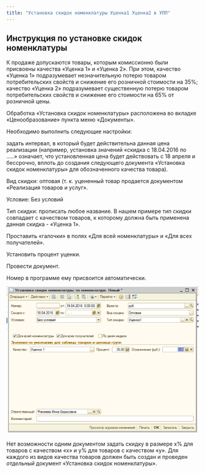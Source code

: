 ```yaml
---
title: "Установка скидок номенклатуры Уценка1 Уценка2 в УПП"
---
```


## Инструкция по установке скидок номенклатуры

К продаже допускаются товары, которым комиссионно были присвоены качества «Уценка 1» и «Уценка 2». При этом, качество «Уценка 1» подразумевает незначительную потерю товаром потребительских свойств и снижение его розничной стоимости на 35%; качество «Уценка 2» подразумевает существенную потерю товаром потребительских свойств и снижение его стоимости на 65% от розничной цены.

Обработка «Установка скидок номенклатуры» расположена во вкладке «Ценообразование» пункта меню «Документы».

Необходимо выполнить следующие настройки:

задать интервал, в который будет действительна данная цена реализации (например, установка значений «скидка с 18.04.2016 по …..» означает, что установленная цена будет действовать с 18 апреля и бессрочно, вплоть до создания следующего документа «Установка скидок номенклатуры» для обозначенного качества товара).

Вид скидки: оптовая (т. к. уцененный товар продается документом «Реализация товаров и услуг».

Условие: Без условий

Тип скидки: прописать любое название. В нашем примере тип скидки совпадает с качеством товаров, к которому должна быть применена данная скидка - «Уценка 1».

Проставить «галочки» в полях «Для всей номенклатуры» и «Для всех получателей».

Установить процент уценки.

Провести документ.

Номер в программе ему присвоится автоматически.

![](_attach/lu47323wmv93_tmp_ce92c47b5434325d.png)

Нет возможности одним документом задать скидку в размере х% для товаров с качеством «х» и у% для товаров с качеством «у». Для каждого из видов качества товаров должен быть создан и проведен _отдельный_ документ «Установка скидок номенклатуры».